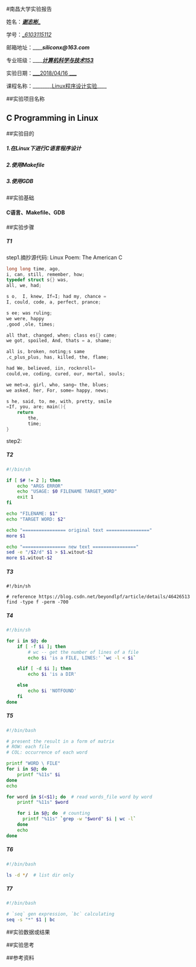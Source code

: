 #南昌大学实验报告

姓名：<u>___谢志彬____</u>
	
学号：<u>__6103115112_</u>

邮箱地址：_________siliconx@163.com_____

专业班级：_________<u>计算机科学与技术153</u>_____

实验日期：<u>___2018/04/16   ___</u>

课程名称：________<u>Linux程序设计实验</u>____

##实验项目名称

## C Programming in Linux

##实验目的

#####	1.在Linux下进行C语言程序设计

##### 	2.使用Makefile

##### 3.使用GDB



##实验基础

####	C语言、Makefile、GDB

##实验步骤

##### T1

step1.摘抄源代码: Linux Poem: The American C

```c
long long time, ago,
i, can, still, remember, how;
typedef struct s{} was,
all, we, had;

s o,  I, knew, If=I; had my, chance =
I, could, code, a, perfect, prance;

s ee; was ruling;
we were, happy
,good ,ole, times;

all that, changed, when; class es{} came;
we got, spoiled, And, thats = a, shame;

all is, broken, noting;s same
,c_plus_plus, has, killed, the, flame;

had We, believed, iin, rocknroll=
could,ve, coding, cured, our, mortal, souls;

we met=a, girl, who, sang= the, blues;
we asked, her, For, some= happy, news;

s he, said, to, me, with, pretty, smile
=If, you, are; main(){
    return
        the,
        time;
}

```

step2:

##### T2

```bash
#!/bin/sh

if [ $# != 2 ]; then
    echo "ARGS ERROR"
    echo "USAGE: $0 FILENAME TARGET_WORD"
    exit 1
fi

echo "FILENAME: $1"
echo "TARGET WORD: $2"

echo "================ original text ================"
more $1

echo "================ new text ================"
sed -e "/$2/d" $1 > $1.witout-$2
more $1.witout-$2
```



##### T3

```
#!/bin/sh

# reference https://blog.csdn.net/beyondlpf/article/details/46426513
find -type f -perm -700
```



##### T4

```bash
#!/bin/sh

for i in $@; do
    if [ -f $i ]; then
    	# wc -- get the number of lines of a file
    	echo $i 'is a FILE, LINES:' `wc -l < $i`

    elif [ -d $i ]; then
    	echo $i 'is a DIR'

    else
    	echo $i 'NOTFOUND'
    fi
done
```



##### T5

```bash
#!/bin/bash

# present the result in a form of matrix
# ROW: each file
# COL: occurrence of each word

printf "WORD \ FILE"
for i in $@; do
    printf "%11s" $i
done
echo

for word in $(<$1); do  # read words_file word by word
    printf "%11s" $word

    for i in $@; do  # counting
      printf "%11s" `grep -w "$word" $i | wc -l`
    done
    echo
done
```



##### T6

```bash
#!/bin/bash

ls -d */  # list dir only
```



##### T7

```bash
#!/bin/bash

# `seq` gen expression, `bc` calculating
seq -s "*" $1 | bc
```




##实验数据或结果



##实验思考



##参考资料



